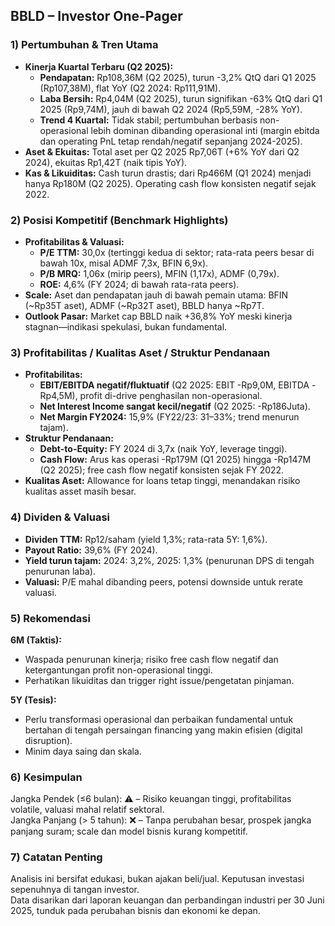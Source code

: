 ## BBLD – Investor One-Pager

### 1) Pertumbuhan & Tren Utama
- **Kinerja Kuartal Terbaru (Q2 2025):**
  - **Pendapatan:** Rp108,36M (Q2 2025), turun -3,2% QtQ dari Q1 2025 (Rp107,38M), flat YoY (Q2 2024: Rp111,91M).
  - **Laba Bersih:** Rp4,04M (Q2 2025), turun signifikan -63% QtQ dari Q1 2025 (Rp9,74M), jauh di bawah Q2 2024 (Rp5,59M, -28% YoY).
  - **Trend 4 Kuartal:** Tidak stabil; pertumbuhan berbasis non-operasional lebih dominan dibanding operasional inti (margin ebitda dan operating PnL tetap rendah/negatif sepanjang 2024-2025).
- **Aset & Ekuitas:** Total aset per Q2 2025 Rp7,06T (+6% YoY dari Q2 2024), ekuitas Rp1,42T (naik tipis YoY).
- **Kas & Likuiditas:** Cash turun drastis; dari Rp466M (Q1 2024) menjadi hanya Rp180M (Q2 2025). Operating cash flow konsisten negatif sejak 2022.

### 2) Posisi Kompetitif (Benchmark Highlights)
- **Profitabilitas & Valuasi:**
  - **P/E TTM:** 30,0x (tertinggi kedua di sektor; rata-rata peers besar di bawah 10x, misal ADMF 7,3x, BFIN 6,9x).
  - **P/B MRQ:** 1,06x (mirip peers), MFIN (1,17x), ADMF (0,79x).
  - **ROE:** 4,6% (FY 2024; di bawah rata-rata peers).
- **Scale:** Aset dan pendapatan jauh di bawah pemain utama: BFIN (~Rp35T aset), ADMF (~Rp32T aset), BBLD hanya ~Rp7T.
- **Outlook Pasar:** Market cap BBLD naik +36,8% YoY meski kinerja stagnan—indikasi spekulasi, bukan fundamental.

### 3) Profitabilitas / Kualitas Aset / Struktur Pendanaan
- **Profitabilitas:**
  - **EBIT/EBITDA negatif/fluktuatif** (Q2 2025: EBIT -Rp9,0M, EBITDA -Rp4,5M), profit di-drive penghasilan non-operasional.
  - **Net Interest Income sangat kecil/negatif** (Q2 2025: -Rp186Juta).
  - **Net Margin FY2024:** 15,9% (FY22/23: 31–33%; trend menurun tajam).
- **Struktur Pendanaan:**
  - **Debt-to-Equity:** FY 2024 di 3,7x (naik YoY, leverage tinggi).
  - **Cash Flow:** Arus kas operasi -Rp179M (Q1 2025) hingga -Rp147M (Q2 2025); free cash flow negatif konsisten sejak FY 2022.
- **Kualitas Aset:** Allowance for loans tetap tinggi, menandakan risiko kualitas asset masih besar.

### 4) Dividen & Valuasi
- **Dividen TTM:** Rp12/saham (yield 1,3%; rata-rata 5Y: 1,6%).
- **Payout Ratio:** 39,6% (FY 2024).
- **Yield turun tajam:** 2024: 3,2%, 2025: 1,3% (penurunan DPS di tengah penurunan laba).
- **Valuasi:** P/E mahal dibanding peers, potensi downside untuk rerate valuasi.

### 5) Rekomendasi
**6M (Taktis):**  
- Waspada penurunan kinerja; risiko free cash flow negatif dan ketergantungan profit non-operasional tinggi.
- Perhatikan likuiditas dan trigger right issue/pengetatan pinjaman.

**5Y (Tesis):**  
- Perlu transformasi operasional dan perbaikan fundamental untuk bertahan di tengah persaingan financing yang makin efisien (digital disruption).
- Minim daya saing dan skala.

### 6) Kesimpulan
Jangka Pendek (≤6 bulan): ⚠️ – Risiko keuangan tinggi, profitabilitas volatile, valuasi mahal relatif sektoral.  
Jangka Panjang (> 5 tahun): ❌ – Tanpa perubahan besar, prospek jangka panjang suram; scale dan model bisnis kurang kompetitif.

### 7) Catatan Penting
Analisis ini bersifat edukasi, bukan ajakan beli/jual. Keputusan investasi sepenuhnya di tangan investor.  
Data disarikan dari laporan keuangan dan perbandingan industri per 30 Juni 2025, tunduk pada perubahan bisnis dan ekonomi ke depan.